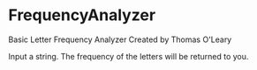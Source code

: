 # FrequencyAnalyzer
Basic Letter Frequency Analyzer
Created by Thomas O'Leary

Input a string. The frequency of the letters will be returned to you.
